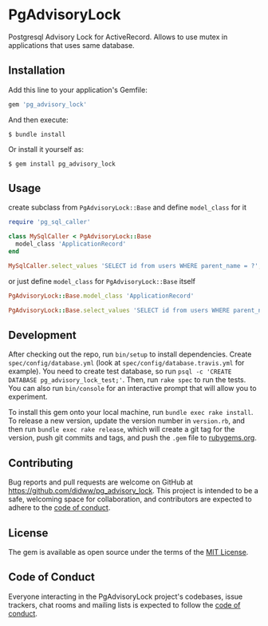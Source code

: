# PgAdvisoryLock

Postgresql Advisory Lock for ActiveRecord.
Allows to use mutex in applications that uses same database.

## Installation

Add this line to your application's Gemfile:

```ruby
gem 'pg_advisory_lock'
```

And then execute:

    $ bundle install

Or install it yourself as:

    $ gem install pg_advisory_lock

## Usage

create subclass from `PgAdvisoryLock::Base` and define `model_class` for it

```ruby
require 'pg_sql_caller'

class MySqlCaller < PgAdvisoryLock::Base
  model_class 'ApplicationRecord'
end

MySqlCaller.select_values 'SELECT id from users WHERE parent_name = ?', 'John Doe' # => [1, 2, 3]
```

or just define `model_class` for `PgAdvisoryLock::Base` itself

```ruby
PgAdvisoryLock::Base.model_class 'ApplicationRecord'

PgAdvisoryLock::Base.select_values 'SELECT id from users WHERE parent_name = ?', 'John Doe' # => [1, 2, 3]
```

## Development

After checking out the repo, run `bin/setup` to install dependencies. 
Create `spec/config/database.yml` (look at `spec/config/database.travis.yml` for example).
You need to create test database, so run `psql -c 'CREATE DATABASE pg_advisory_lock_test;'`.
Then, run `rake spec` to run the tests. 
You can also run `bin/console` for an interactive prompt that will allow you to experiment.

To install this gem onto your local machine, run `bundle exec rake install`. 
To release a new version, update the version number in `version.rb`, and then run `bundle exec rake release`, which will create a git tag for the version, push git commits and tags, and push the `.gem` file to [rubygems.org](https://rubygems.org).

## Contributing

Bug reports and pull requests are welcome on GitHub at https://github.com/didww/pg_advisory_lock. This project is intended to be a safe, welcoming space for collaboration, and contributors are expected to adhere to the [code of conduct](https://github.com/didww/pg_advisory_lock/blob/master/CODE_OF_CONDUCT.md).


## License

The gem is available as open source under the terms of the [MIT License](https://opensource.org/licenses/MIT).

## Code of Conduct

Everyone interacting in the PgAdvisoryLock project's codebases, issue trackers, chat rooms and mailing lists is expected to follow the [code of conduct](https://github.com/didww/pg_advisory_lock/blob/master/CODE_OF_CONDUCT.md).
